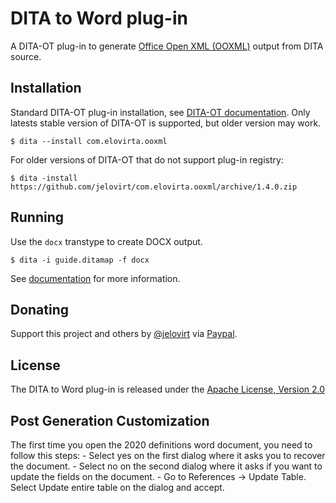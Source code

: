 DITA to Word plug-in
====================

A DITA-OT plug-in to generate [Office Open XML (OOXML)](https://en.wikipedia.org/wiki/Office_Open_XML) output from DITA source.

Installation
------------

Standard DITA-OT plug-in installation, see [DITA-OT documentation](http://www.dita-ot.org/2.5/dev_ref/plugins-installing.html).
Only latests stable version of DITA-OT is supported, but older version may work.

```shell
$ dita --install com.elovirta.ooxml
```

For older versions of DITA-OT that do not support plug-in registry:

```shell
$ dita -install https://github.com/jelovirt/com.elovirta.ooxml/archive/1.4.0.zip
```

Running
-------

Use the `docx` transtype to create DOCX output.

```shell
$ dita -i guide.ditamap -f docx
```

See [documentation](https://github.com/jelovirt/com.elovirta.ooxml/wiki) for more information.

Donating
--------

Support this project and others by [@jelovirt](https://github.com/jelovirt) via [Paypal](https://www.paypal.com/cgi-bin/webscr?cmd=_donations&business=jarno%40elovirta%2ecom&lc=FI&item_name=Support%20Open%20Source%20work&currency_code=EUR&bn=PP%2dDonationsBF%3abtn_donate_LG%2egif%3aNonHosted).

License
-------

The DITA to Word plug-in is released under the [Apache License, Version 2.0](http://www.apache.org/licenses/LICENSE-2.0)

Post Generation Customization
-------

The first time you open the 2020 definitions word document, you need to follow this steps:
	- Select yes on the first dialog where it asks you to recover the document.
	- Select no on the second dialog where it asks if you want to update the fields on the document.
	- Go to References -> Update Table. Select Update entire table on the dialog and accept.
